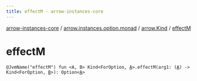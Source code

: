 ```yaml
---
title: effectM - arrow-instances-core
---
```


[arrow-instances-core](../../index.html) / [arrow.instances.option.monad](../index.html) / [arrow.Kind](index.html) / [effectM](./effect-m.html)

# effectM

`@JvmName("effectM") fun <A, B> Kind<ForOption, `[`A`](effect-m.html#A)`>.effectM(arg1: (`[`A`](effect-m.html#A)`) -> Kind<ForOption, `[`B`](effect-m.html#B)`>): Option<`[`A`](effect-m.html#A)`>`